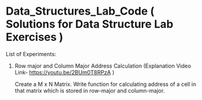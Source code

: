 # Data_Structures_Lab_Code ( Solutions for Data Structure Lab Exercises )

List of Experiments:

1. Row major and Column Major Address Calculation (Explanation Video Link- https://youtu.be/2BUm0T8RPzA )

    Create a M x N Matrix. Write function for calculating address of a cell in that matrix which is stored in row-major and column-major.
